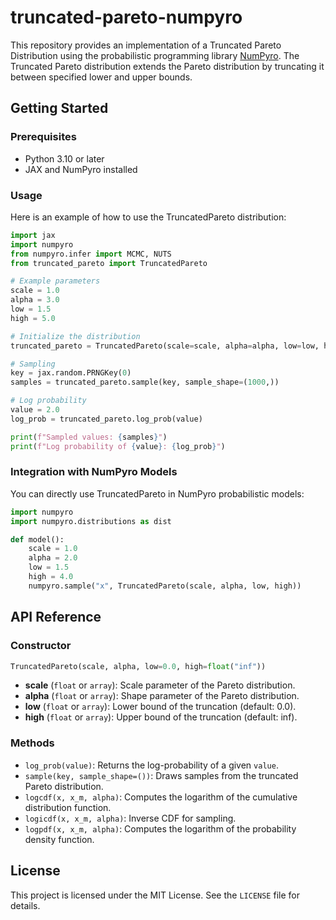 # truncated-pareto-numpyro

This repository provides an implementation of a Truncated Pareto Distribution using the probabilistic programming library [NumPyro](https://github.com/pyro-ppl/numpyro). The Truncated Pareto distribution extends the Pareto distribution by truncating it between specified lower and upper bounds.

## Getting Started
### Prerequisites

- Python 3.10 or later
- JAX and NumPyro installed

### Usage

Here is an example of how to use the TruncatedPareto distribution:

```python
import jax
import numpyro
from numpyro.infer import MCMC, NUTS
from truncated_pareto import TruncatedPareto

# Example parameters
scale = 1.0
alpha = 3.0
low = 1.5
high = 5.0

# Initialize the distribution
truncated_pareto = TruncatedPareto(scale=scale, alpha=alpha, low=low, high=high)

# Sampling
key = jax.random.PRNGKey(0)
samples = truncated_pareto.sample(key, sample_shape=(1000,))

# Log probability
value = 2.0
log_prob = truncated_pareto.log_prob(value)

print(f"Sampled values: {samples}")
print(f"Log probability of {value}: {log_prob}")
```

### Integration with NumPyro Models

You can directly use TruncatedPareto in NumPyro probabilistic models:

```python
import numpyro
import numpyro.distributions as dist

def model():
    scale = 1.0
    alpha = 2.0
    low = 1.5
    high = 4.0
    numpyro.sample("x", TruncatedPareto(scale, alpha, low, high))
```

## API Reference
### Constructor

```python
TruncatedPareto(scale, alpha, low=0.0, high=float("inf"))
```

- **scale** (`float` or `array`): Scale parameter of the Pareto distribution.
- **alpha** (`float` or `array`): Shape parameter of the Pareto distribution.
- **low** (`float` or `array`): Lower bound of the truncation (default: 0.0).
- **high** (`float` or `array`): Upper bound of the truncation (default: inf).

### Methods
- `log_prob(value)`: Returns the log-probability of a given `value`.
- `sample(key, sample_shape=())`: Draws samples from the truncated Pareto distribution.
- `logcdf(x, x_m, alpha)`: Computes the logarithm of the cumulative distribution function.
- `logicdf(x, x_m, alpha)`: Inverse CDF for sampling.
- `logpdf(x, x_m, alpha)`: Computes the logarithm of the probability density function.

## License
This project is licensed under the MIT License. See the `LICENSE` file for details.


